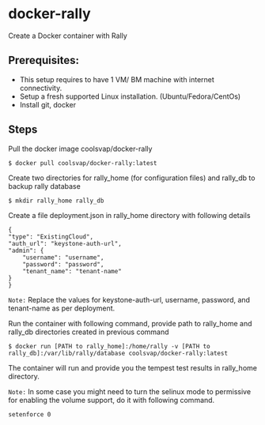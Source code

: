 docker-rally
============

Create a Docker container with Rally


Prerequisites:
--------------
- This setup requires to have 1 VM/ BM machine with internet connectivity.
- Setup a fresh supported Linux installation. (Ubuntu/Fedora/CentOs)
- Install git, docker

Steps
-----
Pull the docker image coolsvap/docker-rally
```
$ docker pull coolsvap/docker-rally:latest
```
Create two directories  for rally_home (for configuration files) and rally_db to backup rally database
```
$ mkdir rally_home rally_db
```
Create a file deployment.json in rally_home directory with following details

```
{
"type": "ExistingCloud",
"auth_url": "keystone-auth-url",
"admin": {
    "username": "username",
    "password": "password",
    "tenant_name": "tenant-name"
}
}
```
`Note:` Replace the values for keystone-auth-url, username, password, and tenant-name as per deployment.

Run the container with following command, provide path to rally_home and rally_db directories created in previous command

```
$ docker run [PATH to rally_home]:/home/rally -v [PATH to rally_db]:/var/lib/rally/database coolsvap/docker-rally:latest
```

The container will run and provide you the tempest test results in rally_home directory.

`Note:` In some case you might need to turn the selinux mode to permissive for enabling the volume support, do it with following command.

```
setenforce 0
```
